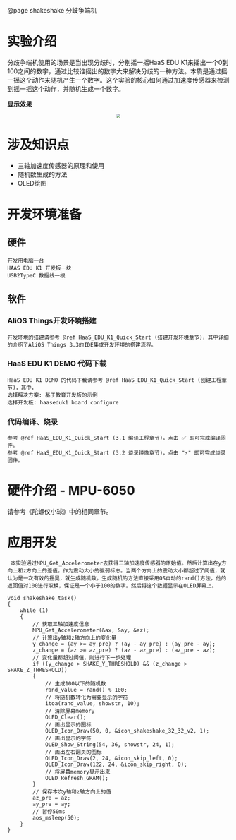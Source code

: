 @page shakeshake 分歧争端机
# 实验介绍
分歧争端机使用的场景是当出现分歧时，分别摇一摇HaaS EDU K1来摇出一个0到100之间的数字，通过比较谁摇出的数字大来解决分歧的一种方法。本质是通过摇一摇这个动作来随机产生一个数字。这个实验的核心如何通过加速度传感器来检测到摇一摇这个动作，并随机生成一个数字。


**显示效果**

<div align=center>
    <img src="https://img.alicdn.com/imgextra/i2/O1CN019OP4kF22I19ZudgVF_!!6000000007096-1-tps-1200-800.gif" style="zoom:50%;" />
</div>

# 涉及知识点

- 三轴加速度传感器的原理和使用
- 随机数生成的方法
- OLED绘图


# 开发环境准备
## 硬件
    开发用电脑一台
    HAAS EDU K1 开发板一块
    USB2TypeC 数据线一根

## 软件
### AliOS Things开发环境搭建
    开发环境的搭建请参考 @ref HaaS_EDU_K1_Quick_Start (搭建开发环境章节)，其中详细的介绍了AliOS Things 3.3的IDE集成开发环境的搭建流程。

### HaaS EDU K1 DEMO 代码下载
    HaaS EDU K1 DEMO 的代码下载请参考 @ref HaaS_EDU_K1_Quick_Start (创建工程章节)，其中，
    选择解决方案: 基于教育开发板的示例
    选择开发板: haaseduk1 board configure

### 代码编译、烧录
    参考 @ref HaaS_EDU_K1_Quick_Start (3.1 编译工程章节)，点击 ✅ 即可完成编译固件。
    参考 @ref HaaS_EDU_K1_Quick_Start (3.2 烧录镜像章节)，点击 "⚡️" 即可完成烧录固件。




# 硬件介绍 - MPU-6050
请参考《陀螺仪小球》中的相同章节。


# 应用开发
     本实验通过MPU_Get_Accelerometer去获得三轴加速度传感器的原始值。然后计算出在y方向上和z方向上的差值，作为震动大小的强弱标志。当两个方向上的震动大小都超过了阈值，就认为是一次有效的摇晃，就生成随机数。生成随机的方法直接采用OS自动的rand()方法，他的返回值对100进行取模，保证是一个小于100的数字。然后将这个数据显示在OLED屏幕上。


```
void shakeshake_task()
{
    while (1)
    {
        // 获取三轴加速度信息
        MPU_Get_Accelerometer(&ax, &ay, &az);
        // 计算出y轴和z轴方向上的变化量
        y_change = (ay >= ay_pre) ? (ay - ay_pre) : (ay_pre - ay);
        z_change = (az >= az_pre) ? (az - az_pre) : (az_pre - az);
        // 变化量都超过阈值，则进行下一步处理
        if ((y_change > SHAKE_Y_THRESHOLD) && (z_change > SHAKE_Z_THRESHOLD))
        {
            // 生成100以下的随机数
            rand_value = rand() % 100;
            // 将随机数转化为需要显示的字符
            itoa(rand_value, showstr, 10);
            // 清除屏幕memory
            OLED_Clear();
            // 画出显示的图标
            OLED_Icon_Draw(50, 0, &icon_shakeshake_32_32_v2, 1);
            // 画出显示的字符
            OLED_Show_String(54, 36, showstr, 24, 1);
            // 画出左右翻页的图标
            OLED_Icon_Draw(2, 24, &icon_skip_left, 0);
            OLED_Icon_Draw(122, 24, &icon_skip_right, 0);
            // 将屏幕memory显示出来
            OLED_Refresh_GRAM();
        }
        // 保存本次y轴和z轴方向上的值
        az_pre = az;
        ay_pre = ay;
        // 暂停50ms
        aos_msleep(50);
    }
}
```
